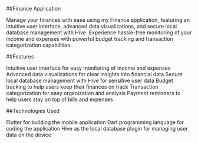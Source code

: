 ##Finance Application


  Manage your finances with ease using my Finance application, featuring an intuitive user interface, advanced data visualizations, and secure local         database management with Hive. Experience hassle-free monitoring of your income and expenses with powerful budget tracking and transaction categorization   capabilities.


##Features


  Intuitive user interface for easy monitoring of income and expenses
  Advanced data visualizations for clear insights into financial data
  Secure local database management with Hive for sensitive user data
  Budget tracking to help users keep their finances on track
  Transaction categorization for easy organization and analysis
  Payment reminders to help users stay on top of bills and expenses


##Technologies Used


  Flutter for building the mobile application
  Dart programming language for coding the application
  Hive as the local database plugin for managing user data on the device
